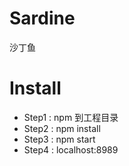 # Sardine
沙丁鱼

# Install
* Step1 : npm 到工程目录
* Step2 : npm install
* Step3 : npm start
* Step4 : localhost:8989
